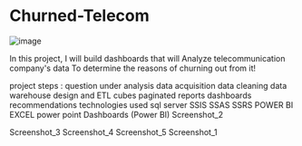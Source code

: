# Churned-Telecom

![image](https://user-images.githubusercontent.com/126327548/229357378-0e073a98-e00c-43b7-a762-57ed64b6068c.png)


In this project, I will build dashboards that will Analyze telecommunication company's data To determine the reasons of churning out from it!

project steps :
question under analysis
data acquisition
data cleaning
data warehouse design and ETL
cubes
paginated reports
dashboards
recommendations
technologies used
sql server
SSIS
SSAS
SSRS
POWER BI
EXCEL
power point
Dashboards (Power BI)
Screenshot_2

Screenshot_3 Screenshot_4 Screenshot_5 Screenshot_1


